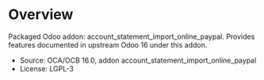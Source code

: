 # Overview

Packaged Odoo addon: account_statement_import_online_paypal. Provides features documented in upstream Odoo 16 under this addon.

- Source: OCA/OCB 16.0, addon account_statement_import_online_paypal
- License: LGPL-3
